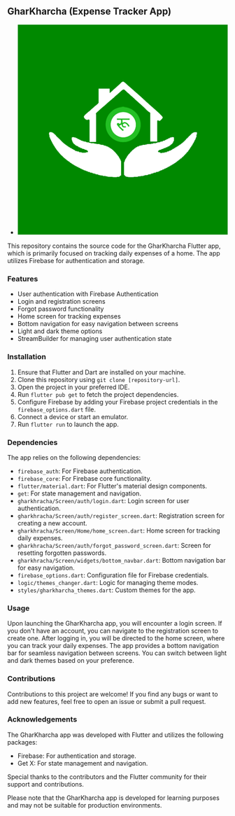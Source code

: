 <!-- # GharKharcha

GharKharcha

Home expenses tracking mobile applications are software tools that help individuals and households manage their finances by tracking their spending and expenses. These applications are typically available for smartphones and can be easily downloaded from app stores.
 -->

## GharKharcha (Expense Tracker App)

- ![Test Image 4](https://github.com/isavtars/gk/blob/master/gharkharcha%20new.png)

This repository contains the source code for the GharKharcha Flutter app, which is primarily focused on tracking daily expenses of a home. The app utilizes Firebase for authentication and storage.

### Features

- User authentication with Firebase Authentication
- Login and registration screens
- Forgot password functionality
- Home screen for tracking expenses
- Bottom navigation for easy navigation between screens
- Light and dark theme options
- StreamBuilder for managing user authentication state

### Installation

1. Ensure that Flutter and Dart are installed on your machine.
2. Clone this repository using `git clone [repository-url]`.
3. Open the project in your preferred IDE.
4. Run `flutter pub get` to fetch the project dependencies.
5. Configure Firebase by adding your Firebase project credentials in the `firebase_options.dart` file.
6. Connect a device or start an emulator.
7. Run `flutter run` to launch the app.

### Dependencies

The app relies on the following dependencies:

- `firebase_auth`: For Firebase authentication.
- `firebase_core`: For Firebase core functionality.
- `flutter/material.dart`: For Flutter's material design components.
- `get`: For state management and navigation.
- `gharkhracha/Screen/auth/login.dart`: Login screen for user authentication.
- `gharkhracha/Screen/auth/register_screen.dart`: Registration screen for creating a new account.
- `gharkhracha/Screen/Home/home_screen.dart`: Home screen for tracking daily expenses.
- `gharkhracha/Screen/auth/forgot_password_screen.dart`: Screen for resetting forgotten passwords.
- `gharkhracha/Screen/widgets/bottom_navbar.dart`: Bottom navigation bar for easy navigation.
- `firebase_options.dart`: Configuration file for Firebase credentials.
- `logic/themes_changer.dart`: Logic for managing theme modes.
- `styles/gharkharcha_themes.dart`: Custom themes for the app.

### Usage

Upon launching the GharKharcha app, you will encounter a login screen. If you don't have an account, you can navigate to the registration screen to create one. After logging in, you will be directed to the home screen, where you can track your daily expenses. The app provides a bottom navigation bar for seamless navigation between screens. You can switch between light and dark themes based on your preference.

### Contributions

Contributions to this project are welcome! If you find any bugs or want to add new features, feel free to open an issue or submit a pull request.

### Acknowledgements

The GharKharcha app was developed with Flutter and utilizes the following packages:

- Firebase: For authentication and storage.
- Get X: For state management and navigation.

Special thanks to the contributors and the Flutter community for their support and contributions.

Please note that the GharKharcha app is developed for learning purposes and may not be suitable for production environments.
